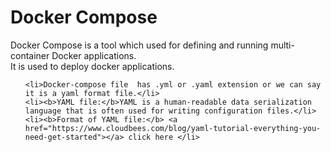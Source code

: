 <h1>Docker Compose</h1>


<p>Docker Compose is a tool which used for defining and running multi-container Docker applications. <br> It is used to deploy docker applications. </p>


<ul>

    <li>Docker-compose file  has .yml or .yaml extension or we can say it is a yaml format file.</li>
    <li><b>YAML file:</b>YAML is a human-readable data serialization language that is often used for writing configuration files.</li>
    <li><b>Format of YAML file:</b> <a href="https://www.cloudbees.com/blog/yaml-tutorial-everything-you-need-get-started"></a> click here </li>

</ul>




